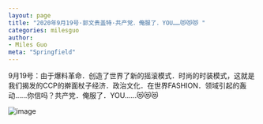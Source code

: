 ```yaml
---
layout: page
title: "2020年9月19号·郭文贵盖特·共产党．俺服了．YOU……😻😻😻 "
categories: milesguo
author:
- Miles Guo
meta: "Springfield"
---
```


9月19号：由于爆料革命．创造了世界了新的摇滚模式．时尚的时装模式，这就是我们揭发的CCP的擀面杖子经济．政治文化．在世界FASHION．领域引起的轰动……你信吗？共产党．俺服了．YOU……😻😻😻 

![image](../../../../image/milesguo/2020_09_20_Miles_Guo_Getter_6.png)
